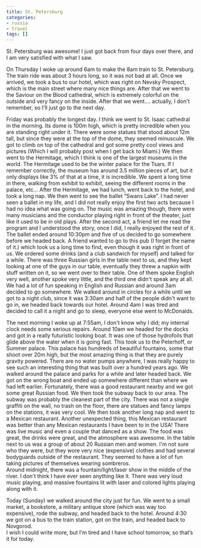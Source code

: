 ```yaml
---
title: St. Petersburg
categories:
- russia
- travel
tags: []
---
```

St. Petersburg was awesome! I just got back from four days over there, and I am very satisfied with what I saw.

On Thursday I woke up around 6am to make the 8am train to St. Petersburg. The train ride was about 3 hours long, so it was not bad at all. Once we arrived, we took a bus to our hotel, which was right on Nevsky Prospect, which is the main street where many nice things are. After that we went to the Saviour on the Blood cathedral, which is extremely colorful on the outside and very fancy on the inside. After that we went.... actually, I don't remember, so I'll just go to the next day.

Friday was probably the longest day. I think we went to St. Isaac cathedral in the morning. Its dome is 100m high, which is pretty incredible when you are standing right under it. There were some statues that stood about 12m tall, but since they were at the top of the dome, they seemed minuscule. We got to climb on top of the cathedral and got some pretty cool views and pictures (Which I will probably post when I get back to Miami.) We then went to the Hermitage, which I think is one of the largest museums in the world. The Hermitage used to be the winter palace for the Tsars. If I remember correctly, the museum has around 3.5 million pieces of art, but it only displays like 3% of that at a time, it is incredible. We spent a long time in there, walking from exhibit to exhibit, seeing the different rooms in the palace, etc... After the Hermitage, we had lunch, went back to the hotel, and took a long nap. We then went to see the ballet “Swans Lake”. I had never seen a ballet in my life, and I did not really enjoy the first two acts because I had no idea what was going on. The music was amazing though, there were many musicians and the conductor playing right in front of the theater, just like it used to be in old plays. After the second act, a friend let me read the program and I understood the story, once I did, I really enjoyed the rest of it.<br />The ballet ended around 10:30pm and five of us decided to go somewhere before we headed back. A friend wanted to go to this pub (I forget the name of it.) which took us a long time to find, even though it was right in front of us. We ordered some drinks (and a club sandwich for myself) and talked for a while. There was three Russian girls in the table next to us, and they kept looking at one of the guys in our table, eventually they threw a napkin with stuff written on it, so we went over to their table. One of them spoke English very well, another spoke very little, and the third one didn't speak any at all. We had a lot of fun speaking in English and Russian and around 3am decided to go somewhere. We walked around in circles for a while until we got to a night club, since it was 3:30am and half of the people didn't want to go in, we headed back towards our hotel. Around 4am I was tired and decided to call it a night and go to sleep, everyone else went to McDonalds.

The next morning I woke up at 7:55am, I don't know why I did; my internal clock needs some serious repairs. Around 10am we headed for the docks and got in a really futuristic looking boat. It was one of those hydrofoils that glide above the water when it is going fast. This took us to the Peterhoff, or Summer palace. This palace has hundreds of beautiful fountains, some that shoot over 20m high, but the most amazing thing is that they are purely gravity powered. There are no water pumps anywhere, I was really happy to see such an interesting thing that was built over a hundred years ago. We walked around the palace and parks for a while and later headed back. We got on the wrong boat and ended up somewhere different than where we had left earlier. Fortunately, there was a good restaurant nearby and we got some great Russian food. We then took the subway back to our area. The subway was probably the cleanest part of the city. There was not a single graffiti on the wall, no trash on the floor, there are statues and fancy lamps on the stations, it was very cool. We then took another long nap and went to a Mexican restaurant. Another unexpected thing, this Mexican restaurant was better than any Mexican restaurants I have been to in the USA! There was live music and even a couple that danced as a show. The food was great, the drinks were great, and the atmosphere was awesome. In the table next to us was a group of about 20 Russian men and women. I'm not sure who they were, but they wore very nice (expensive) clothes and had several bodyguards outside of the restaurant. They seemed to have a lot of fun taking pictures of themselves wearing sombreros.<br />Around midnight, there was a fountain/light/laser show in the middle of the river. I don't think I have ever seen anything like it. There was very loud music playing, and massive fountains lit with laser and colored lights playing along with it.

Today (Sunday) we walked around the city just for fun. We went to a small market, a bookstore, a military antique store (which was way too expensive), rode the subway, and headed back to the hotel. Around 4:30 we got on a bus to the train station, got on the train, and headed back to Novgorod.<br />I wish I could write more, but I'm tired and I have school tomorrow, so that’s it for today.
